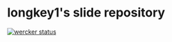 longkey1's slide repository
====
[![wercker status](https://app.wercker.com/status/64b8d85237f938f3e772dc82b783d6d4/s/master "wercker status")](https://app.wercker.com/project/byKey/64b8d85237f938f3e772dc82b783d6d4)
